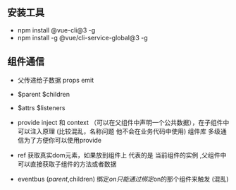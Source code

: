 ## 安装工具
- npm install @vue-cli@3 -g
- npm install -g @vue/cli-service-global@3 -g


## 组件通信
- 父传递给子数据 props emit
- $parent $children
- $attrs $listeners
- provide inject  和 context （可以在父组件中声明一个公共数据），在子组件中可以注入原理 (比较混乱，名称问题 他不会在业务代码中使用) 组件库 多级通信为了方便你可以使用provide
- ref 获取真实dom元素，如果放到组件上 代表的是 当前组件的实例 ,父组件中可以直接获取子组件的方法或者数据

- eventbus ($parent,$children) 绑定$on 只能通过绑定$on的那个组件来触发 (混乱)

